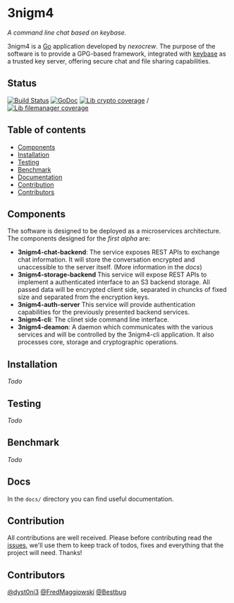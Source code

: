 3nigm4
======
_A command line chat based on keybase._


3nigm4 is a [Go](https://golang.org/) application developed by _nexocrew_. The purpose of the software is to provide a GPG-based framework, integrated with [keybase](https://keybase.io) as a trusted key server, offering secure chat and file sharing capabilities.

## Status
[![Build Status](https://travis-ci.org/nexocrew/3nigm4.svg?branch=develop)](https://travis-ci.org/nexocrew/3nigm4)
[![GoDoc](https://godoc.org/github.com/nexocrew/3nigm4?status.svg)](https://godoc.org/github.com/nexocrew/3nigm4)
[![Lib crypto coverage](http://gocover.io/github.com/nexocrew/3nigm4/lib/crypto?0 "lib crypto coverage")](http://gocover.io/github.com/nexocrew/3nigm4/lib/crypto) /
[![Lib filemanager coverage](http://gocover.io/github.com/nexocrew/3nigm4/lib/filemanager?0 "lib filemanager coverage")](http://gocover.io/github.com/nexocrew/3nigm4/lib/filemanager)

Table of contents
---------------------

 - [Components](#components)
 - [Installation](#installation)
 - [Testing](#testing)
 - [Benchmark](#benchmark)
 - [Documentation](#documentation)
 - [Contribution](#contribution)
 - [Contributors](#contributors)

## Components
The software is designed to be deployed as a microservices architecture. The components designed for the _first alpha_ are: 

- **3nigm4-chat-backend**: The service exposes REST APIs to exchange chat information. It will store the conversation encrypted and unaccessible to the server itself. (More information in the _docs_)
- **3nigm4-storage-backend** This service will expose REST APIs to implement a authenticated interface to an S3 backend storage. All passed data will be encrypted client side, separated in chuncks of fixed size and separated from the encryption keys.
- **3nigm4-auth-server** This service will provide authentication capabilities for the previously presented backend services.
- **3nigm4-cli**: The clinet side command line interface.
- **3nigm4-deamon**: A daemon which communicates with the various services and will be controlled by the 3nigm4-cli application. It also processes core, storage and cryptographic operations.

## Installation
_Todo_

## Testing
_Todo_


## Benchmark
_Todo_


## Docs
In the `docs/` directory you can find useful documentation.

## Contribution

All contributions are well received. Please before contributing read the [issues](https://github.com/nexocrew/3nigm4/issues), we'll use them to keep track of todos, fixes and everything that the project will need.
Thanks!

## Contributors
[@dyst0ni3](https://github.com/dystonie)
[@FredMaggiowski](https://github.com/federicomaggi)
[@Bestbug](https://github.com/bestbug456)
